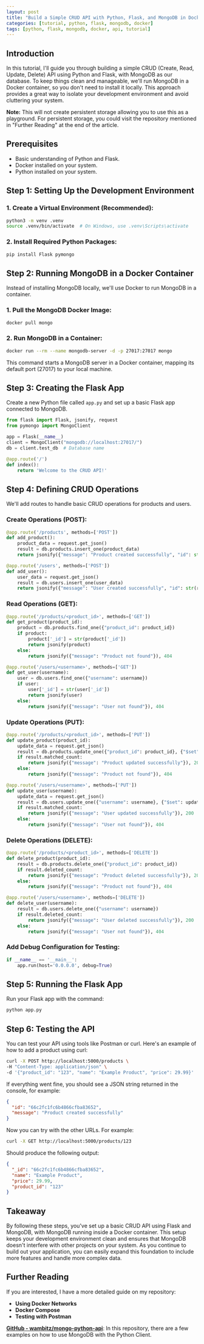 ```yaml
---
layout: post
title: "Build a Simple CRUD API with Python, Flask, and MongoDB in Docker"
categories: [tutorial, python, flask, mongodb, docker]
tags: [python, flask, mongodb, docker, api, tutorial]
---
```


## Introduction

In this tutorial, I'll guide you through building a simple CRUD (Create, Read, Update, Delete) API using Python and Flask, with MongoDB as our database. To keep things clean and manageable, we'll run MongoDB in a Docker container, so you don't need to install it locally. This approach provides a great way to isolate your development environment and avoid cluttering your system.

**Note:** This will not create persistent storage allowing you to use this as a playground. For persistent storage, you could visit the repository mentioned in "Further Reading" at the end of the article.

## Prerequisites

- Basic understanding of Python and Flask.
- Docker installed on your system.
- Python installed on your system.

## Step 1: Setting Up the Development Environment

### 1. Create a Virtual Environment (Recommended):

```bash
python3 -m venv .venv
source .venv/bin/activate  # On Windows, use .venv\Scripts\activate
```

### 2. Install Required Python Packages:

```bash
pip install Flask pymongo
```

## Step 2: Running MongoDB in a Docker Container

Instead of installing MongoDB locally, we'll use Docker to run MongoDB in a container.

### 1. Pull the MongoDB Docker Image:

```bash
docker pull mongo
```

### 2. Run MongoDB in a Container:

```bash
docker run --rm --name mongodb-server -d -p 27017:27017 mongo
```

This command starts a MongoDB server in a Docker container, mapping its default port (27017) to your local machine.

## Step 3: Creating the Flask App

Create a new Python file called `app.py` and set up a basic Flask app connected to MongoDB.

```python
from flask import Flask, jsonify, request
from pymongo import MongoClient

app = Flask(__name__)
client = MongoClient("mongodb://localhost:27017/")
db = client.test_db  # Database name

@app.route('/')
def index():
    return 'Welcome to the CRUD API!'
```

## Step 4: Defining CRUD Operations

We'll add routes to handle basic CRUD operations for products and users.

### Create Operations (POST):

```python
@app.route('/products', methods=['POST'])
def add_product():
    product_data = request.get_json()
    result = db.products.insert_one(product_data)
    return jsonify({"message": "Product created successfully", "id": str(result.inserted_id)}), 201

@app.route('/users', methods=['POST'])
def add_user():
    user_data = request.get_json()
    result = db.users.insert_one(user_data)
    return jsonify({"message": "User created successfully", "id": str(result.inserted_id)}), 201
```

### Read Operations (GET):

```python
@app.route('/products/<product_id>', methods=['GET'])
def get_product(product_id):
    product = db.products.find_one({"product_id": product_id})
    if product:
        product['_id'] = str(product['_id'])
        return jsonify(product)
    else:
        return jsonify({"message": "Product not found"}), 404

@app.route('/users/<username>', methods=['GET'])
def get_user(username):
    user = db.users.find_one({"username": username})
    if user:
        user['_id'] = str(user['_id'])
        return jsonify(user)
    else:
        return jsonify({"message": "User not found"}), 404
```

### Update Operations (PUT):

```python
@app.route('/products/<product_id>', methods=['PUT'])
def update_product(product_id):
    update_data = request.get_json()
    result = db.products.update_one({"product_id": product_id}, {"$set": update_data})
    if result.matched_count:
        return jsonify({"message": "Product updated successfully"}), 200
    else:
        return jsonify({"message": "Product not found"}), 404

@app.route('/users/<username>', methods=['PUT'])
def update_user(username):
    update_data = request.get_json()
    result = db.users.update_one({"username": username}, {"$set": update_data})
    if result.matched_count:
        return jsonify({"message": "User updated successfully"}), 200
    else:
        return jsonify({"message": "User not found"}), 404
```

### Delete Operations (DELETE):

```python
@app.route('/products/<product_id>', methods=['DELETE'])
def delete_product(product_id):
    result = db.products.delete_one({"product_id": product_id})
    if result.deleted_count:
        return jsonify({"message": "Product deleted successfully"}), 200
    else:
        return jsonify({"message": "Product not found"}), 404

@app.route('/users/<username>', methods=['DELETE'])
def delete_user(username):
    result = db.users.delete_one({"username": username})
    if result.deleted_count:
        return jsonify({"message": "User deleted successfully"}), 200
    else:
        return jsonify({"message": "User not found"}), 404
```

### Add Debug Configuration for Testing:

```python
if __name__ == '__main__':
    app.run(host='0.0.0.0', debug=True)
```

## Step 5: Running the Flask App

Run your Flask app with the command:

```bash
python app.py
```

## Step 6: Testing the API

You can test your API using tools like Postman or curl. Here's an example of how to add a product using curl:

```bash
curl -X POST http://localhost:5000/products \
-H "Content-Type: application/json" \
-d '{"product_id": "123", "name": "Example Product", "price": 29.99}'
```

If everything went fine, you should see a JSON string returned in the console, for example:

```json
{
  "id": "66c2fc1fc6b4866cfba83652",
  "message": "Product created successfully"
}
```

Now you can try with the other URLs. For example:

```bash
curl -X GET http://localhost:5000/products/123
```

Should produce the following output:

```json
{
  "_id": "66c2fc1fc6b4866cfba83652",
  "name": "Example Product",
  "price": 29.99,
  "product_id": "123"
}
```

## Takeaway

By following these steps, you've set up a basic CRUD API using Flask and MongoDB, with MongoDB running inside a Docker container. This setup keeps your development environment clean and ensures that MongoDB doesn't interfere with other projects on your system. As you continue to build out your application, you can easily expand this foundation to include more features and handle more complex data.

## Further Reading

If you are interested, I have a more detailed guide on my repository:

- **Using Docker Networks**
- **Docker Compose**
- **Testing with Postman**

[**GitHub - wambitz/mongo-python-api**](https://github.com/wambitz/mongo-python-api): In this repository, there are a few examples on how to use MongoDB with the Python Client.